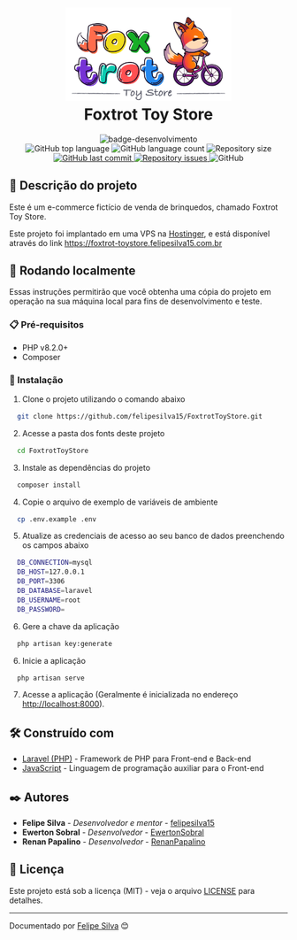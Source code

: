 
<h1 align="center">
  <img alt="Foxtrot Toy Store" width="300px" src="https://github.com/felipesilva15/FoxtrotToyStore/blob/main/public/images/logo.png" />
  <br>
  Foxtrot Toy Store
</h1>

<div align="center">
   <img src="http://img.shields.io/static/v1?label=STATUS&message=FINALIZADO&color=RED&style=for-the-badge" alt="badge-desenvolvimento"/>
</div>

<div align="center">
  <img alt="GitHub top language" src="https://img.shields.io/github/languages/top/felipesilva15/FoxtrotToyStore.svg">
  <img alt="GitHub language count" src="https://img.shields.io/github/languages/count/felipesilva15/FoxtrotToyStore.svg">
  <img alt="Repository size" src="https://img.shields.io/github/repo-size/felipesilva15/FoxtrotToyStore.svg">
  <a href="https://github.com/felipesilva15/FoxtrotToyStore/commits/main">
    <img alt="GitHub last commit" src="https://img.shields.io/github/last-commit/felipesilva15/FoxtrotToyStore.svg">
  </a>
  <a href="https://github.com/felipesilva15/FoxtrotToyStore/issues">
    <img alt="Repository issues" src="https://img.shields.io/github/issues/felipesilva15/FoxtrotToyStore.svg">
  </a>
  <img alt="GitHub" src="https://img.shields.io/github/license/felipesilva15/FoxtrotToyStore.svg">
</div>

## 📝 Descrição do projeto

Este é um e-commerce fictício de venda de brinquedos, chamado Foxtrot Toy Store.

Este projeto foi implantado em uma VPS na [Hostinger](https://www.hostinger.com.br/), e está disponível através do link <https://foxtrot-toystore.felipesilva15.com.br>

## 🚀 Rodando localmente

Essas instruções permitirão que você obtenha uma cópia do projeto em operação na sua máquina local para fins de desenvolvimento e teste.

### 📋 Pré-requisitos

* PHP v8.2.0+
* Composer

### 🔧 Instalação

1. Clone o projeto utilizando o comando abaixo

``` bash
  git clone https://github.com/felipesilva15/FoxtrotToyStore.git
```

2. Acesse a pasta dos fonts deste projeto

```bash
  cd FoxtrotToyStore
```

3. Instale as dependências do projeto

```bash
  composer install
```

4. Copie o arquivo de exemplo de variáveis de ambiente  

```bash
  cp .env.example .env
```

5. Atualize as credenciais de acesso ao seu banco de dados preenchendo os campos abaixo

```bash
  DB_CONNECTION=mysql
  DB_HOST=127.0.0.1
  DB_PORT=3306
  DB_DATABASE=laravel
  DB_USERNAME=root
  DB_PASSWORD=
```

6. Gere a chave da aplicação  

```bash
  php artisan key:generate
```

6. Inicie a aplicação

```bash
  php artisan serve
```

7. Acesse a aplicação (Geralmente é inicializada no endereço <http://localhost:8000>).

## 🛠️ Construído com

* [Laravel (PHP)](https://laravel.com/) - Framework de PHP para Front-end e Back-end
* [JavaScript](https://www.javascript.com/) - Linguagem de programação auxiliar para o Front-end

## ✒️ Autores

* **Felipe Silva** - *Desenvolvedor e mentor* - [felipesilva15](https://github.com/felipesilva15)
* **Ewerton Sobral** - *Desenvolvedor* - [EwertonSobral](https://github.com/EwertonSobral)
* **Renan Papalino** - *Desenvolvedor* - [RenanPapalino](https://github.com/RenanPapalino)

## 📄 Licença

Este projeto está sob a licença (MIT) - veja o arquivo [LICENSE](https://github.com/felipesilva15/FoxtrotToyStore/blob/main/LICENCE) para detalhes.

---
Documentado por [Felipe Silva](https://github.com/felipesilva15) 😊
